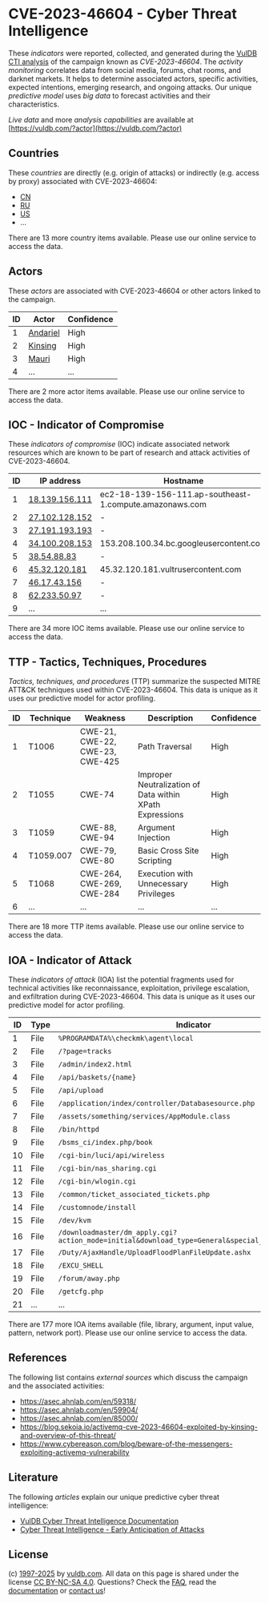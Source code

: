 # CVE-2023-46604 - Cyber Threat Intelligence

These _indicators_ were reported, collected, and generated during the [VulDB CTI analysis](https://vuldb.com/?kb.cti) of the campaign known as _CVE-2023-46604_. The _activity monitoring_ correlates data from social media, forums, chat rooms, and darknet markets. It helps to determine associated actors, specific activities, expected intentions, emerging research, and ongoing attacks. Our unique _predictive model_ uses _big data_ to forecast activities and their characteristics.

_Live data_ and more _analysis capabilities_ are available at [https://vuldb.com/?actor](https://vuldb.com/?actor)

## Countries

These _countries_ are directly (e.g. origin of attacks) or indirectly (e.g. access by proxy) associated with CVE-2023-46604:

* [CN](https://vuldb.com/?country.cn)
* [RU](https://vuldb.com/?country.ru)
* [US](https://vuldb.com/?country.us)
* ...

There are 13 more country items available. Please use our online service to access the data.

## Actors

These _actors_ are associated with CVE-2023-46604 or other actors linked to the campaign.

ID | Actor | Confidence
-- | ----- | ----------
1 | [Andariel](https://vuldb.com/?actor.andariel) | High
2 | [Kinsing](https://vuldb.com/?actor.kinsing) | High
3 | [Mauri](https://vuldb.com/?actor.mauri) | High
4 | ... | ...

There are 2 more actor items available. Please use our online service to access the data.

## IOC - Indicator of Compromise

These _indicators of compromise_ (IOC) indicate associated network resources which are known to be part of research and attack activities of CVE-2023-46604.

ID | IP address | Hostname | Actor | Confidence
-- | ---------- | -------- | ----- | ----------
1 | [18.139.156.111](https://vuldb.com/?ip.18.139.156.111) | ec2-18-139-156-111.ap-southeast-1.compute.amazonaws.com | [Mauri](https://vuldb.com/?actor.mauri) | Medium
2 | [27.102.128.152](https://vuldb.com/?ip.27.102.128.152) | - | [Unknown](https://vuldb.com/?actor.unknown) | High
3 | [27.191.193.193](https://vuldb.com/?ip.27.191.193.193) | - | [Andariel](https://vuldb.com/?actor.andariel) | High
4 | [34.100.208.153](https://vuldb.com/?ip.34.100.208.153) | 153.208.100.34.bc.googleusercontent.com | [Unknown](https://vuldb.com/?actor.unknown) | Medium
5 | [38.54.88.83](https://vuldb.com/?ip.38.54.88.83) | - | [Unknown](https://vuldb.com/?actor.unknown) | High
6 | [45.32.120.181](https://vuldb.com/?ip.45.32.120.181) | 45.32.120.181.vultrusercontent.com | [Mirai](https://vuldb.com/?actor.mirai) | Medium
7 | [46.17.43.156](https://vuldb.com/?ip.46.17.43.156) | - | [Kinsing](https://vuldb.com/?actor.kinsing) | High
8 | [62.233.50.97](https://vuldb.com/?ip.62.233.50.97) | - | [Andariel](https://vuldb.com/?actor.andariel) | High
9 | ... | ... | ... | ...

There are 34 more IOC items available. Please use our online service to access the data.

## TTP - Tactics, Techniques, Procedures

_Tactics, techniques, and procedures_ (TTP) summarize the suspected MITRE ATT&CK techniques used within CVE-2023-46604. This data is unique as it uses our predictive model for actor profiling.

ID | Technique | Weakness | Description | Confidence
-- | --------- | -------- | ----------- | ----------
1 | T1006 | CWE-21, CWE-22, CWE-23, CWE-425 | Path Traversal | High
2 | T1055 | CWE-74 | Improper Neutralization of Data within XPath Expressions | High
3 | T1059 | CWE-88, CWE-94 | Argument Injection | High
4 | T1059.007 | CWE-79, CWE-80 | Basic Cross Site Scripting | High
5 | T1068 | CWE-264, CWE-269, CWE-284 | Execution with Unnecessary Privileges | High
6 | ... | ... | ... | ...

There are 18 more TTP items available. Please use our online service to access the data.

## IOA - Indicator of Attack

These _indicators of attack_ (IOA) list the potential fragments used for technical activities like reconnaissance, exploitation, privilege escalation, and exfiltration during CVE-2023-46604. This data is unique as it uses our predictive model for actor profiling.

ID | Type | Indicator | Confidence
-- | ---- | --------- | ----------
1 | File | `%PROGRAMDATA%\checkmk\agent\local` | High
2 | File | `/?page=tracks` | High
3 | File | `/admin/index2.html` | High
4 | File | `/api/baskets/{name}` | High
5 | File | `/api/upload` | Medium
6 | File | `/application/index/controller/Databasesource.php` | High
7 | File | `/assets/something/services/AppModule.class` | High
8 | File | `/bin/httpd` | Medium
9 | File | `/bsms_ci/index.php/book` | High
10 | File | `/cgi-bin/luci/api/wireless` | High
11 | File | `/cgi-bin/nas_sharing.cgi` | High
12 | File | `/cgi-bin/wlogin.cgi` | High
13 | File | `/common/ticket_associated_tickets.php` | High
14 | File | `/customnode/install` | High
15 | File | `/dev/kvm` | Medium
16 | File | `/downloadmaster/dm_apply.cgi?action_mode=initial&download_type=General&special_cgi=get_language` | High
17 | File | `/Duty/AjaxHandle/UploadFloodPlanFileUpdate.ashx` | High
18 | File | `/EXCU_SHELL` | Medium
19 | File | `/forum/away.php` | High
20 | File | `/getcfg.php` | Medium
21 | ... | ... | ...

There are 177 more IOA items available (file, library, argument, input value, pattern, network port). Please use our online service to access the data.

## References

The following list contains _external sources_ which discuss the campaign and the associated activities:

* https://asec.ahnlab.com/en/59318/
* https://asec.ahnlab.com/en/59904/
* https://asec.ahnlab.com/en/85000/
* https://blog.sekoia.io/activemq-cve-2023-46604-exploited-by-kinsing-and-overview-of-this-threat/
* https://www.cybereason.com/blog/beware-of-the-messengers-exploiting-activemq-vulnerability

## Literature

The following _articles_ explain our unique predictive cyber threat intelligence:

* [VulDB Cyber Threat Intelligence Documentation](https://vuldb.com/?kb.cti)
* [Cyber Threat Intelligence - Early Anticipation of Attacks](https://www.scip.ch/en/?labs.20201022)

## License

(c) [1997-2025](https://vuldb.com/?kb.changelog) by [vuldb.com](https://vuldb.com/?kb.about). All data on this page is shared under the license [CC BY-NC-SA 4.0](https://creativecommons.org/licenses/by-nc-sa/4.0/). Questions? Check the [FAQ](https://vuldb.com/?kb.faq), read the [documentation](https://vuldb.com/?kb) or [contact us](https://vuldb.com/?contact)!
